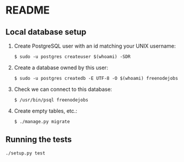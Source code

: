 # README

## Local database setup

1. Create PostgreSQL user with an id matching your UNIX username:

    ```
    $ sudo -u postgres createuser $(whoami) -SDR
    ```

2. Create a database owned by this user:

    ```
    $ sudo -u postgres createdb -E UTF-8 -O $(whoami) freenodejobs
    ```

3. Check we can connect to this database:

    ```
    $ /usr/bin/psql freenodejobs
    ```

4. Create empty tables, etc.:

    ```
    $ ./manage.py migrate
    ```

## Running the tests

```
./setup.py test
```
